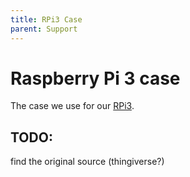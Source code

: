 ```yaml
---
title: RPi3 Case
parent: Support
---
```


# Raspberry Pi 3 case

The case we use for our [RPi3](https://www.raspberrypi.org/products/raspberry-pi-3-model-b/).

## TODO:

find the original source (thingiverse?)